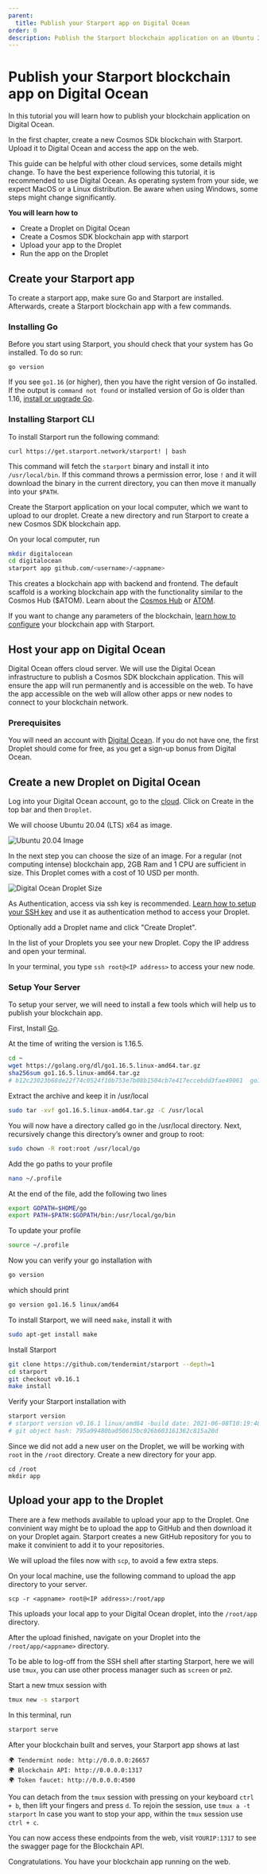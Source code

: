 ```yaml
---
parent:
  title: Publish your Starport app on Digital Ocean
order: 0
description: Publish the Starport blockchain application on an Ubuntu 20.04 droplet on Digital Ocean.
---
```


# Publish your Starport blockchain app on Digital Ocean

In this tutorial you will learn how to publish your blockchain application on Digital Ocean.

In the first chapter, create a new Cosmos SDk blockchain with Starport.
Upload it to Digital Ocean and access the app on the web.

This guide can be helpful with other cloud services, some details might change.
To have the best experience following this tutorial, it is recommended to use Digital Ocean. As operating system from your side, we expect MacOS or a Linux distribution. Be aware when using Windows, some steps might change significantly.

**You will learn how to**

- Create a Droplet on Digital Ocean
- Create a Cosmos SDK blockchain app with starport
- Upload your app to the Droplet
- Run the app on the Droplet

## Create your Starport app

To create a starport app, make sure Go and Starport are installed. Afterwards, create a Starport blockchain app with a few commands.

### Installing Go

Before you start using Starport, you should check that your system has Go installed. To do so run:

```
go version
```

If you see `go1.16` (or higher), then you have the right version of Go installed. If the output is `command not found` or installed version of Go is older than 1.16, [install or upgrade Go](https://golang.org/doc/install).

### Installing Starport CLI

To install Starport run the following command:

```
curl https://get.starport.network/starport! | bash
```

This command will fetch the `starport` binary and install it into `/usr/local/bin`. If this command throws a permission error, lose `!` and it will download the binary in the current directory, you can then move it manually into your `$PATH`.

Create the Starport application on your local computer, which we want to upload to our droplet.
Create a new directory and run Starport to create a new Cosmos SDK blockchain app.

On your local computer, run

```bash
mkdir digitalocean
cd digitalocean
starport app github.com/<username>/<appname>
```

This creates a blockchain app with backend and frontend. The default scaffold is a working blockchain app with the functionality similar to the Cosmos Hub ($ATOM). Learn about the [Cosmos Hub](https://hub.cosmos.network/main/hub-overview/overview.html) or [ATOM](https://cosmos.network/features).

If you want to change any parameters of the blockchain, [learn how to configure](https://docs.starport.network/configure/) your blockchain app with Starport.

## Host your app on Digital Ocean

Digital Ocean offers cloud server. We will use the Digital Ocean infrastructure to publish a Cosmos SDK blockchain application. This will ensure the app will run permanently and is accessible on the web. 
To have the app accessible on the web will allow other apps or new nodes to connect to your blockchain network.

### Prerequisites

You will need an account with [Digital Ocean](https://cloud.digitalocean.com/). If you do not have one, the first Droplet should come for free, as you get a sign-up bonus from Digital Ocean.

## Create a new Droplet on Digital Ocean

Log into your Digital Ocean account, go to the [cloud](https://cloud.digitalocean.com/).
Click on Create in the top bar and then `Droplet`.

We will choose Ubuntu 20.04 (LTS) x64 as image.

![Ubuntu 20.04 Image](./do-ubuntu-image.png "Choose Ubuntu 20.04")

In the next step you can choose the size of an image. For a regular (not computing intense) blockchain app, 2GB Ram and 1 CPU are sufficient in size. This Droplet comes with a cost of 10 USD per month.

![Digital Ocean Droplet Size](./do-droplet-size.png "Digital Ocean Droplet Size")

As Authentication, access via ssh key is recommended. [Learn how to setup your SSH key](https://www.digitalocean.com/community/tutorials/how-to-set-up-ssh-keys-2) and use it as authentication method to access your Droplet.

Optionally add a Droplet name and click "Create Droplet".

In the list of your Droplets you see your new Droplet. Copy the IP address and open your terminal.

In your terminal, you type `ssh root@<IP address>` to access your new node.

### Setup Your Server

To setup your server, we will need to install a few tools which will help us to publish your blockchain app.

First, Install [Go](https://golang.org/dl/).

At the time of writing the version is 1.16.5.

```bash
cd ~
wget https://golang.org/dl/go1.16.5.linux-amd64.tar.gz
sha256sum go1.16.5.linux-amd64.tar.gz
# b12c23023b68de22f74c0524f10b753e7b08b1504cb7e417eccebdd3fae49061  go1.16.5.linux-amd64.tar.gz
```

Extract the archive and keep it in /usr/local

```bash
sudo tar -xvf go1.16.5.linux-amd64.tar.gz -C /usr/local
```

You will now have a directory called go in the /usr/local directory. Next, recursively change this directory’s owner and group to root:

```bash
sudo chown -R root:root /usr/local/go
```

Add the go paths to your profile

```bash
nano ~/.profile
```

At the end of the file, add the following two lines

```bash
export GOPATH=$HOME/go
export PATH=$PATH:$GOPATH/bin:/usr/local/go/bin
```

To update your profile

```bash
source ~/.profile
```

Now you can verify your go installation with 

```bash
go version
```

which should print

```bash
go version go1.16.5 linux/amd64
```

To install Starport, we will need `make`, install it with

```bash
sudo apt-get install make
```

Install Starport

```bash
git clone https://github.com/tendermint/starport --depth=1
cd starport
git checkout v0.16.1
make install
```

Verify your Starport installation with 

```bash
starport version
# starport version v0.16.1 linux/amd64 -build date: 2021-06-08T10:19:48
# git object hash: 795a99480ba050615bc026b603161362c815a20d
```

Since we did not add a new user on the Droplet, we will be working with `root` in the `/root` directory.
Create a new directory for your app. 

```
cd /root
mkdir app
```

## Upload your app to the Droplet

There are a few methods available to upload your app to the Droplet. One convinient way might be to upload the app to GitHub and then download it on your Droplet again. Starport creates a new GitHub repository for you to make it convinient to add it to your repositories.

We will upload the files now with `scp`, to avoid a few extra steps. 

On your local machine, use the following command to upload the app directory to your server.

`scp -r <appname> root@<IP address>:/root/app`

This uploads your local app to your Digital Ocean droplet, into the `/root/app` directory.

After the upload finished, navigate on your Droplet into the `/root/app/<appname>` directory.

To be able to log-off from the SSH shell after starting Starport, here we will use `tmux`, you can use other process manager such as `screen` or `pm2`.

Start a new tmux session with

```bash
tmux new -s starport
```

In this terminal, run

```bash
starport serve
```

After your blockchain built and serves, your Starport app shows at last


```
🌍 Tendermint node: http://0.0.0.0:26657
🌍 Blockchain API: http://0.0.0.0:1317
🌍 Token faucet: http://0.0.0.0:4500
```

You can detach from the `tmux` session with pressing on your keyboard `ctrl + b`, then lift your fingers and press `d`.
To rejoin the session, use `tmux a -t starport`
In case you want to stop your app, within the `tmux` session use `ctrl + c`. 

You can now access these endpoints from the web, visit `YOURIP:1317` to see the swagger page for the Blockchain API.

Congratulations. You have your blockchain app running on the web.